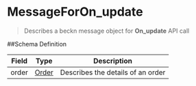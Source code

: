 # MessageForOn_update

> Describes a beckn message object for **On_update** API call

##Schema Definition

| **Field** | **Type**                                                 | **Description**                   |
| --------- | -------------------------------------------------------- | --------------------------------- |
| order     | [Order](/reference/0.9.3/core/schema-reference/order) | Describes the details of an order |
